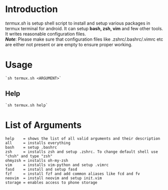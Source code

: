 # Introduction
_termux.sh_ is setup shell script to install and setup various packages in termux terminal for android. It can setup **bash, zsh, vim** and few other tools. It writes reasonable configuration files.<br>
**_Note_**: Please make sure that configuration files like .zshrc/.bashrc/.vimrc etc are either not present or are empty to ensure proper working.


# Usage
	`sh termux.sh <ARGUMENT>`

## Help
	`sh termux.sh help`


# List of Arguments

	help    = shows the list of all valid arguments and their description
	all     = installs everything
	bash    = setup .bashrc
	zsh     = installs zsh and setup .zshrc. To change default shell use "chsh" and type "zsh"
	ohmyzsh = installs oh-my-zsh
	vim     = installs vim-python and setup .vimrc
	fasd    = install and setup fasd
	fzf     = install fzf and add common aliases like fcd and fv
	neovim  = install neovim and setup init.vim
	storage = enables access to phone storage
